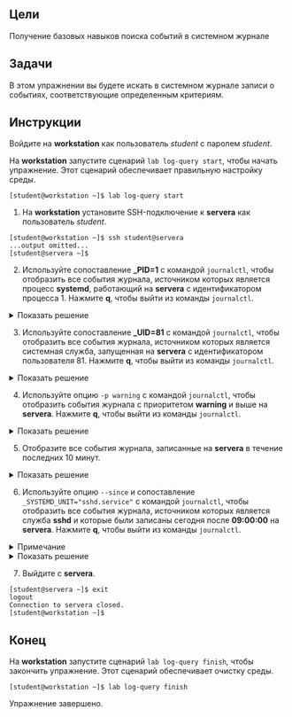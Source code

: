 ## Цели

Получение базовых навыков поиска событий в системном журнале

## Задачи

В этом упражнении вы будете искать в системном журнале записи о событиях, соответствующие определенным критериям.

## Инструкции

Войдите на **workstation** как пользователь *student* с паролем *student*.

На **workstation** запустите сценарий `lab log-query start`, чтобы начать упражнение. Этот сценарий обеспечивает правильную настройку среды.

```
[student@workstation ~]$ lab log-query start
```

1.	На **workstation** установите SSH-подключение к **servera** как пользователь *student*.

  ```
  [student@workstation ~]$ ssh student@servera
  ...output omitted...
  [student@servera ~]$ 
  ```

2.	Используйте сопоставление **_PID=1** с командой `journalctl`, чтобы отобразить все события журнала, источником которых является процесс **systemd**, работающий на **servera** с идентификатором процесса 1. Нажмите **q**, чтобы выйти из команды `journalctl`.

  <details>
  <summary>Показать решение</summary>
  ```
  [student@servera ~]$ journalctl _PID=1
  ...output omitted...
  Feb 13 13:21:08 localhost systemd[1]: Found device /dev/disk/by-uuid/cdf61ded-534c-4bd6-b458-cab18b1a72ea.
  Feb 13 13:21:08 localhost systemd[1]: Started dracut initqueue hook.
  Feb 13 13:21:08 localhost systemd[1]: Found device /dev/disk/by-uuid/44330f15-2f9d-4745-ae2e-20844f22762d.
  Feb 13 13:21:08 localhost systemd[1]: Reached target Initrd Root Device.
  lines 1-5/5 (END) q
  [student@servera ~]$ 
  ```

  В вашей системе вывод команды journalctl может быть другим.
  </details>

3.	Используйте сопоставление **_UID=81** с командой `journalctl`, чтобы отобразить все события журнала, источником которых является системная служба, запущенная на **servera** с идентификатором пользователя 81. Нажмите **q**, чтобы выйти из команды `journalctl`.

  <details>
  <summary>Показать решение</summary>
  ```
  [student@servera ~]$ journalctl _UID=81
  ...output omitted...
  Feb 22 01:29:09 servera.lab.example.com dbus-daemon[672]: [system] Activating via systemd: service name='org.freedesktop.nm_dispatcher'>
  Feb 22 01:29:09 servera.lab.example.com dbus-daemon[672]: [system] Successfully activated service 'org.freedesktop.nm_dispatcher'
  lines 1-5/5 (END) q
  [student@servera ~]$ 
  ```
  </details>

4.	Используйте опцию `-p warning` с командой `journalctl`, чтобы отобразить события журнала с приоритетом **warning** и выше на **servera**. Нажмите **q**, чтобы выйти из команды `journalctl`.

  <details>
  <summary>Показать решение</summary>
  ```
  [student@servera ~]$ journalctl -p warning
  ...output omitted...
  Feb 13 13:21:07 localhost kernel: Detected CPU family 6 model 13 stepping 3
  Feb 13 13:21:07 localhost kernel: Warning: Intel Processor - this hardware has not undergone testing by Red Hat and might not >
  Feb 13 13:21:07 localhost kernel: acpi PNP0A03:00: fail to add MMCONFIG information, can't access extended PCI configuration s>
  Feb 13 13:21:07 localhost rpc.statd[288]: Running as root.  chown /var/lib/nfs/statd to choose different user
  Feb 13 13:21:07 localhost rpc.idmapd[293]: Setting log level to 0
  ...output omitted...
  Feb 13 13:21:13 servera.lab.example.com rsyslogd[1172]: environment variable TZ is not set, auto correcting this to TZ=/etc/lo>
  Feb 13 14:51:42 servera.lab.example.com systemd[1]: cgroup compatibility translation between legacy and unified hierarchy sett>
  Feb 13 17:15:37 servera.lab.example.com rsyslogd[25176]: environment variable TZ is not set, auto correcting this to TZ=/etc/l>
  Feb 13 18:22:38 servera.lab.example.com rsyslogd[25410]: environment variable TZ is not set, auto correcting this to TZ=/etc/l>
  Feb 13 18:47:55 servera.lab.example.com rsyslogd[25731]: environment variable TZ is not set, auto correcting this to TZ=/etc/l>
  lines 1-17/17 (END) q
  [student@servera ~]$ 
  ```
  </details>

5.	Отобразите все события журнала, записанные на **servera** в течение последних 10 минут.

  <details>
  <summary>Показать решение</summary>

  Используйте опцию `--since` с командой `journalctl`, чтобы отобразить все события журнала, записанные на **servera** в течение последних 10 минут. Нажмите **q**, чтобы выйти из команды `journalctl`.

  ```
  [student@servera ~]$ journalctl --since "-10min"
  ...output omitted...
  Feb 13 22:31:01 servera.lab.example.com CROND[25890]: (root) CMD (run-parts /etc/cron.hourly)
  Feb 13 22:31:01 servera.lab.example.com run-parts[25893]: (/etc/cron.hourly) starting 0anacron
  Feb 13 22:31:01 servera.lab.example.com run-parts[25899]: (/etc/cron.hourly) finished 0anacron
  Feb 13 22:31:41 servera.lab.example.com sshd[25901]: Bad protocol version identification 'brain' from 172.25.250.254 port 37450
  Feb 13 22:31:42 servera.lab.example.com sshd[25902]: Accepted publickey for root from 172.25.250.254 port 37452 ssh2: RSA SHA2>
  Feb 13 22:31:42 servera.lab.example.com systemd[1]: Started /run/user/0 mount wrapper.
  Feb 13 22:31:42 servera.lab.example.com systemd[1]: Created slice User Slice of UID 0.
  Feb 13 22:31:42 servera.lab.example.com systemd[1]: Starting User Manager for UID 0...
  Feb 13 22:31:42 servera.lab.example.com systemd[1]: Started Session 118 of user root.
  Feb 13 22:31:42 servera.lab.example.com systemd-logind[712]: New session 118 of user root.
  Feb 13 22:31:42 servera.lab.example.com systemd[25906]: pam_unix(systemd-user:session): session opened for user root by (uid=0)
  ...output omitted...
  lines 1-32/84 39% q
  [student@servera ~]$
  ```
  </details>

6.	Используйте опцию `--since` и сопоставление `_SYSTEMD_UNIT="sshd.service"` с командой `journalctl`, чтобы отобразить все события журнала, источником которых является служба **sshd** и которые были записаны сегодня после **09:00:00** на **servera**. Нажмите **q**, чтобы выйти из команды `journalctl`.

  <details>
  <summary>Примечание</summary>

  Ваш часовой пояс может отличаться от часового пояса учебной аудитории. Проверьте время на машине **servera** и при необходимости измените значение опции `--since` соответствующим образом.
  </details>

  <details>
  <summary>Показать решение</summary>
  ```
  [student@servera ~]$ journalctl --since 9:00:00 _SYSTEMD_UNIT="sshd.service"
  ...output omitted...
  Feb 13 13:21:12 servera.lab.example.com sshd[727]: Server listening on 0.0.0.0 port 22.
  Feb 13 13:21:12 servera.lab.example.com sshd[727]: Server listening on :: port 22.
  Feb 13 13:22:07 servera.lab.example.com sshd[1238]: Accepted publickey for student from 172.25.250.250 port 50590 ssh2: RSA SH>
  Feb 13 13:22:07 servera.lab.example.com sshd[1238]: pam_unix(sshd:session): session opened for user student by (uid=0)
  Feb 13 13:22:08 servera.lab.example.com sshd[1238]: pam_unix(sshd:session): session closed for user student
  Feb 13 13:25:47 servera.lab.example.com sshd[1289]: Accepted publickey for root from 172.25.250.254 port 37194 ssh2: RSA SHA25>
  Feb 13 13:25:47 servera.lab.example.com sshd[1289]: pam_unix(sshd:session): session opened for user root by (uid=0)
  Feb 13 13:25:47 servera.lab.example.com sshd[1289]: pam_unix(sshd:session): session closed for user root
  Feb 13 13:25:48 servera.lab.example.com sshd[1316]: Accepted publickey for root from 172.25.250.254 port 37196 ssh2: RSA SHA25>
  Feb 13 13:25:48 servera.lab.example.com sshd[1316]: pam_unix(sshd:session): session opened for user root by (uid=0)
  Feb 13 13:25:48 servera.lab.example.com sshd[1316]: pam_unix(sshd:session): session closed for user root
  Feb 13 13:26:07 servera.lab.example.com sshd[1355]: Accepted publickey for student from 172.25.250.254 port 37198 ssh2: RSA SH>
  Feb 13 13:26:07 servera.lab.example.com sshd[1355]: pam_unix(sshd:session): session opened for user student by (uid=0)
  Feb 13 13:52:28 servera.lab.example.com sshd[1473]: Accepted publickey for root from 172.25.250.254 port 37218 ssh2: RSA SHA25>
  Feb 13 13:52:28 servera.lab.example.com sshd[1473]: pam_unix(sshd:session): session opened for user root by (uid=0)
  ...output omitted...
  lines 1-32 q
  [student@servera ~]$ 
  ```
  </details>

7.	Выйдите с **servera**.

```
[student@servera ~]$ exit
logout
Connection to servera closed.
[student@workstation ~]$ 
```

## Конец

На **workstation** запустите сценарий `lab log-query finish`, чтобы закончить упражнение. Этот сценарий обеспечивает очистку среды.

```
[student@workstation ~]$ lab log-query finish
```

Упражнение завершено.


